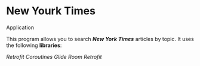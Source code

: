 # New Yourk Times

Application

This program allows you to search ***New York Times*** articles by topic. It uses the following **libraries**:

*Retrofit
Coroutines
Glide
Room
Retrofit*
